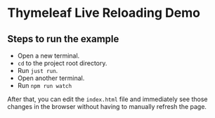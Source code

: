 # Thymeleaf Live Reloading Demo

## Steps to run the example
* Open a new terminal.
* `cd` to the project root directory.
* Run `just run`.
* Open another terminal.
* Run `npm run watch`

After that, you can edit the `index.html` file and immediately see those changes in the browser without having to
manually refresh the page.
